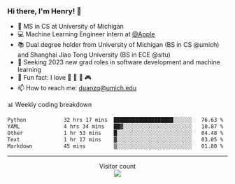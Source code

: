 ### Hi there, I'm Henry! 👋

- 🔭 MS in CS at University of Michigan
- 💻 Machine Learning Engineer intern at [@Apple](https://github.com/apple)
- 📚 Dual degree holder from University of Michigan (BS in CS @umich) and Shanghai Jiao Tong University (BS in ECE @situ)
- 🤖 Seeking 2023 new grad roles in software development and machine learning
- 🍁 Fun fact: I love 📸 🏓 🍜 🎮
- 📫 How to reach me: [duanzq@umich.edu](mailto:duanzq@umich.edu)

📊 Weekly coding breakdown
<!--START_SECTION:waka-->

```txt
Python            32 hrs 17 mins  ███████████████████░░░░░░   76.63 %
YAML              4 hrs 34 mins   ██▓░░░░░░░░░░░░░░░░░░░░░░   10.87 %
Other             1 hr 53 mins    █░░░░░░░░░░░░░░░░░░░░░░░░   04.48 %
Text              1 hr 17 mins    ▓░░░░░░░░░░░░░░░░░░░░░░░░   03.05 %
Markdown          45 mins         ▒░░░░░░░░░░░░░░░░░░░░░░░░   01.80 %
```

<!--END_SECTION:waka-->

***
<p align="center"> 
  Visitor count<br>
  <img src="https://profile-counter.glitch.me/zlzq-duanzq/count.svg" />
</p>

<!-- ![Henry Duan's GitHub stats](https://github-readme-stats.vercel.app/api?username=zlzq-duanzq&show_icons=true)

![trophy](https://github-profile-trophy.vercel.app/?username=zlzq-duanzq&column=7)

[![Top Langs](https://github-readme-stats.vercel.app/api/top-langs/?username=zlzq-duanzq&layout=compact)](https://github.com/zlzq-duanzq/github-readme-stats) -->
